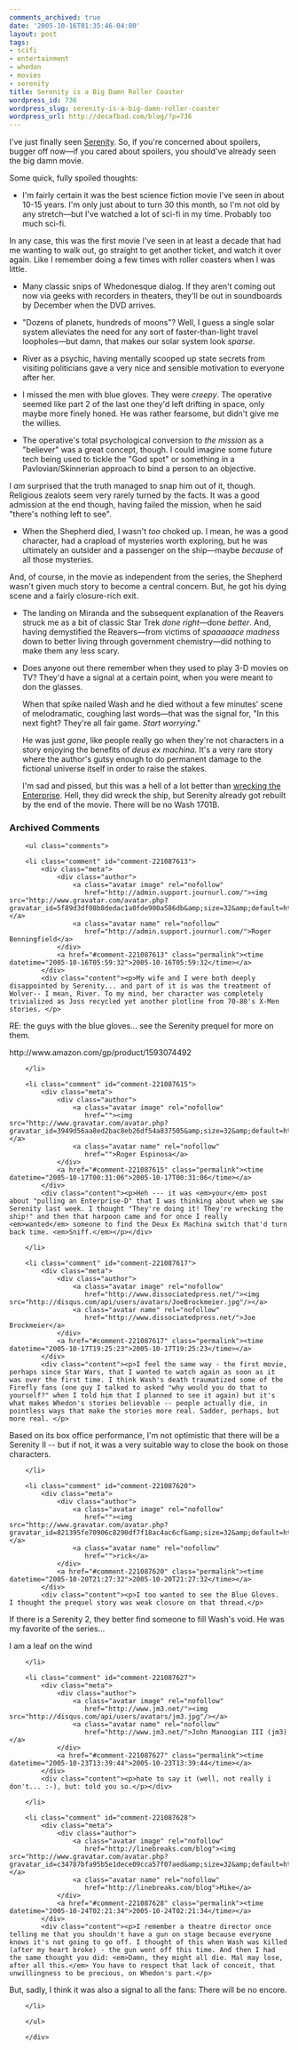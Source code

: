 ```yaml
---
comments_archived: true
date: '2005-10-16T01:35:46-04:00'
layout: post
tags:
- scifi
- entertainment
- whedon
- movies
- serenity
title: Serenity is a Big Damn Roller Coaster
wordpress_id: 736
wordpress_slug: serenity-is-a-big-damn-roller-coaster
wordpress_url: http://decafbad.com/blog/?p=736
---
```

I've just finally seen [Serenity][ser].  So, if you're concerned about spoilers, bugger off now—if you cared about spoilers, you should've already seen the big damn movie.  

Some quick, fully spoiled thoughts:

  * I'm fairly certain it was the best science fiction movie I've seen in about 10-15 years.  I'm only just about to turn 30 this month, so I'm not old by any stretch—but I've watched a lot of sci-fi in my time.  Probably too much sci-fi.  

  In any case, this was the first movie I've seen in at least a decade that had me wanting to walk out, go straight to get another ticket, and watch it over again.  Like I remember doing a few times with roller coasters when I was little.

  * Many classic snips of Whedonesque dialog.  If they aren't coming out now via geeks with recorders in theaters, they'll be out in soundboards by December when the DVD arrives.
  
  * "Dozens of planets, hundreds of moons"?  Well, I guess a single solar system alleviates the need for any sort of faster-than-light travel loopholes—but damn, that makes our solar system look *sparse*. 
  
  * River as a psychic, having mentally scooped up state secrets from visiting politicians gave a very nice and sensible motivation to everyone after her.
  
  * I missed the men with blue gloves.  They were *creepy*.  The operative seemed like part 2 of the last one they'd left drifting in space, only maybe more finely honed.  He was rather fearsome, but didn't give me the willies.

  *  The operative's total psychological conversion to *the mission* as a "believer" was a great concept, though.  I could imagine some future tech being used to tickle the "God spot" or something in a Pavlovian/Skinnerian approach to bind a person to an objective.  
  
  I *am* surprised that the truth managed to snap him out of it, though.  Religious zealots seem very rarely turned by the facts.  It was a good admission at the end though, having failed the mission, when he said "there's nothing left to see".
  
  * When the Shepherd died, I wasn't *too* choked up.  I mean, he was a good character, had a crapload of mysteries worth exploring, but he was ultimately an outsider and a passenger on the ship—maybe *because* of all those mysteries.  
  
  And, of course, in the movie as independent from the series, the Shepherd wasn't given much story to become a central concern.  But, he got his dying scene and a fairly closure-rich exit.
    
  * The landing on Miranda and the subsequent explanation of the Reavers struck me as a bit of classic Star Trek *done right*—done *better*.  And, having demystified the Reavers—from victims of *spaaaaace madness* down to better living through government chemistry—did nothing to make them any less scary.

  * Does anyone out there remember when they used to play 3-D movies on TV?  They'd have a signal at a certain point, when you were meant to don the glasses.  
  
    When that spike nailed Wash and he died without a few minutes' scene of melodramatic, coughing last words—that was the signal for, "In this next fight?  They're all fair game.  *Start worrying*."  
    
    He was just *gone*, like people really go when they're not characters in a story enjoying the benefits of *deus ex machina*.  It's a very rare story where the author's gutsy enough to do permanent damage to the fictional universe itself in order to raise the stakes.  
    
    I'm sad and pissed, but this was a hell of a lot better than [wrecking the Enterprise][enter].  Hell, they did wreck the ship, but Serenity already got rebuilt by the end of the movie.  There will be no Wash 1701B.

<!-- tags: serenity entertainment movies scifi whedon -->

[ser]: http://www.serenitymovie.com/
[enter]: http://decafbad.com/blog/2005/09/26/let-there-be-no-serenity-1701b

<div id="comments" class="comments archived-comments">
            <h3>Archived Comments</h3>
            
        <ul class="comments">
            
        <li class="comment" id="comment-221087613">
            <div class="meta">
                <div class="author">
                    <a class="avatar image" rel="nofollow" 
                       href="http://admin.support.journurl.com/"><img src="http://www.gravatar.com/avatar.php?gravatar_id=5f89d3df08b8dedac1a0fde900a586db&amp;size=32&amp;default=http://mediacdn.disqus.com/1320279820/images/noavatar32.png"/></a>
                    <a class="avatar name" rel="nofollow" 
                       href="http://admin.support.journurl.com/">Roger Benningfield</a>
                </div>
                <a href="#comment-221087613" class="permalink"><time datetime="2005-10-16T05:59:32">2005-10-16T05:59:32</time></a>
            </div>
            <div class="content"><p>My wife and I were both deeply disappointed by Serenity... and part of it is was the treatment of Wolver-- I mean, River. To my mind, her character was completely trivialized as Joss recycled yet another plotline from 70-80's X-Men stories. </p>

<p>RE: the guys with the blue gloves... see the Serenity prequel for more on them.</p>

<p>http://www.amazon.com/gp/product/1593074492</p></div>
            
        </li>
    
        <li class="comment" id="comment-221087615">
            <div class="meta">
                <div class="author">
                    <a class="avatar image" rel="nofollow" 
                       href=""><img src="http://www.gravatar.com/avatar.php?gravatar_id=3949d56aa8ed2bac8eb26df54a837505&amp;size=32&amp;default=http://mediacdn.disqus.com/1320279820/images/noavatar32.png"/></a>
                    <a class="avatar name" rel="nofollow" 
                       href="">Roger Espinosa</a>
                </div>
                <a href="#comment-221087615" class="permalink"><time datetime="2005-10-17T00:31:06">2005-10-17T00:31:06</time></a>
            </div>
            <div class="content"><p>Heh --- it was <em>your</em> post about "pulling an Enterprise-D" that I was thinking about when we saw Serenity last week. I thought "They're doing it! They're wrecking the ship!" and then that harpoon came and for once I really <em>wanted</em> someone to find the Deux Ex Machina switch that'd turn back time. <em>Sniff.</em></p></div>
            
        </li>
    
        <li class="comment" id="comment-221087617">
            <div class="meta">
                <div class="author">
                    <a class="avatar image" rel="nofollow" 
                       href="http://www.dissociatedpress.net/"><img src="http://disqus.com/api/users/avatars/JoeBrockmeier.jpg"/></a>
                    <a class="avatar name" rel="nofollow" 
                       href="http://www.dissociatedpress.net/">Joe Brockmeier</a>
                </div>
                <a href="#comment-221087617" class="permalink"><time datetime="2005-10-17T19:25:23">2005-10-17T19:25:23</time></a>
            </div>
            <div class="content"><p>I feel the same way - the first movie, perhaps since Star Wars, that I wanted to watch again as soon as it was over the first time. I think Wash's death traumatized some of the Firefly fans (one guy I talked to asked "why would you do that to yourself?" when I told him that I planned to see it again) but it's what makes Whedon's stories believable -- people actually die, in pointless ways that make the stories more real. Sadder, perhaps, but more real. </p>

<p>Based on its box office performance, I'm not optimistic that there will be a Serenity II -- but if not, it was a very suitable way to close the book on those characters.</p></div>
            
        </li>
    
        <li class="comment" id="comment-221087620">
            <div class="meta">
                <div class="author">
                    <a class="avatar image" rel="nofollow" 
                       href=""><img src="http://www.gravatar.com/avatar.php?gravatar_id=821395fe70906c8290df7f18ac4ac6cf&amp;size=32&amp;default=http://mediacdn.disqus.com/1320279820/images/noavatar32.png"/></a>
                    <a class="avatar name" rel="nofollow" 
                       href="">rick</a>
                </div>
                <a href="#comment-221087620" class="permalink"><time datetime="2005-10-20T21:27:32">2005-10-20T21:27:32</time></a>
            </div>
            <div class="content"><p>I too wanted to see the Blue Gloves.  I thought the prequel story was weak closure on that thread.</p>

<p>If there is a Serenity 2, they better find someone to fill Wash's void.  He was my favorite of the series...  </p>

<p>I am a leaf on the wind</p></div>
            
        </li>
    
        <li class="comment" id="comment-221087627">
            <div class="meta">
                <div class="author">
                    <a class="avatar image" rel="nofollow" 
                       href="http://www.jm3.net/"><img src="http://disqus.com/api/users/avatars/jm3.jpg"/></a>
                    <a class="avatar name" rel="nofollow" 
                       href="http://www.jm3.net/">John Manoogian III (jm3)</a>
                </div>
                <a href="#comment-221087627" class="permalink"><time datetime="2005-10-23T13:39:44">2005-10-23T13:39:44</time></a>
            </div>
            <div class="content"><p>hate to say it (well, not really i don't... :-), but: told you so.</p></div>
            
        </li>
    
        <li class="comment" id="comment-221087628">
            <div class="meta">
                <div class="author">
                    <a class="avatar image" rel="nofollow" 
                       href="http://linebreaks.com/blog"><img src="http://www.gravatar.com/avatar.php?gravatar_id=c34787bfa95b5e1dece09cca57f07aed&amp;size=32&amp;default=http://mediacdn.disqus.com/1320279820/images/noavatar32.png"/></a>
                    <a class="avatar name" rel="nofollow" 
                       href="http://linebreaks.com/blog">Mike</a>
                </div>
                <a href="#comment-221087628" class="permalink"><time datetime="2005-10-24T02:21:34">2005-10-24T02:21:34</time></a>
            </div>
            <div class="content"><p>I remember a theatre director once telling me that you shouldn't have a gun on stage because everyone knows it's not going to go off. I thought of this when Wash was killed (after my heart broke) - the gun went off this time. And then I had the same thought you did: <em>Damn, they might all die. Mal may lose, after all this.</em> You have to respect that lack of conceit, that unwillingness to be precious, on Whedon's part.</p>

<p>But, sadly, I think it was also a signal to all the fans: There will be no encore.</p></div>
            
        </li>
    
        </ul>
    
        </div>
    